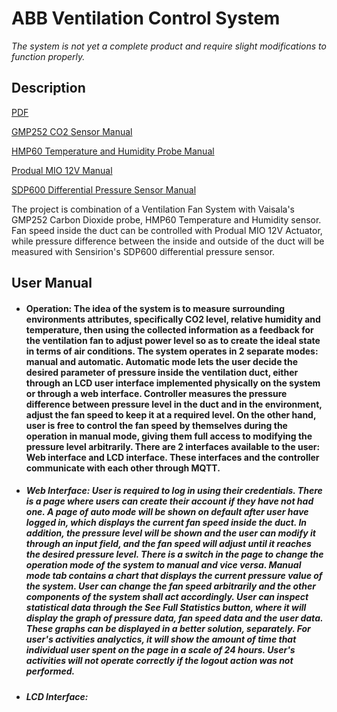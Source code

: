 # ABB Ventilation Control System

<em>The system is not yet a complete product and require slight modifications to function properly.</em>

## Description

[PDF](https://github.com/phamduylong/abb-ventilation-controller/blob/master/pdfs/Ventilation_controller_project_specification.pdf)

[GMP252 CO2 Sensor Manual](https://github.com/phamduylong/abb-ventilation-controller/blob/master/pdfs/GMP252-User-Guide-in-English-M211897EN.pdf)

[HMP60 Temperature and Humidity Probe Manual](https://github.com/phamduylong/abb-ventilation-controller/blob/master/pdfs/HMP60-User-guide.pdf)

[Produal MIO 12V Manual](https://github.com/phamduylong/abb-ventilation-controller/blob/master/pdfs/MIO12-V_181024_UG_en.pdf)

[SDP600 Differential Pressure Sensor Manual](https://github.com/phamduylong/abb-ventilation-controller/blob/master/pdfs/Sensirion_Differential_Pressure_SDP6x0series_Datas-767275.pdf)

The project is combination of a Ventilation Fan System with Vaisala's GMP252 Carbon Dioxide probe, HMP60 Temperature and Humidity sensor. Fan speed inside the duct can be controlled with Produal MIO 12V Actuator, while pressure difference between the inside and outside of the duct will be measured with Sensirion's SDP600 differential pressure sensor.




## User Manual

  - #### Operation: The idea of the system is to measure surrounding environments attributes, specifically CO2 level, relative humidity and temperature, then using the collected information as a feedback for the ventilation fan to adjust power level so as to create the ideal state in terms of air conditions. The system operates in 2 separate modes: manual and automatic. Automatic mode lets the user decide the desired parameter of pressure inside the ventilation duct, either through an LCD user interface implemented physically on the system or through a web interface. Controller measures the pressure difference between pressure level in the duct and in the environment, adjust the fan speed to keep it at a required level. On the other hand, user is free to control the fan speed by themselves during the operation in manual mode, giving them full access to modifying the pressure level arbitrarily. There are 2 interfaces available to the user: Web interface and LCD interface. These interfaces and the controller communicate with each other through MQTT.
 - ##### Web Interface: User is required to log in using their credentials. There is a page where users can create their account if they have not had one. A page of auto mode will be shown on default after user have logged in, which displays the current fan speed inside the duct. In addition, the pressure level will be shown and the user can modify it through an input field, and the fan speed will adjust until it reaches the desired pressure level. There is a switch in the page to change the operation mode of the system to manual and vice versa. Manual mode tab contains a chart that displays the current pressure value of the system. User can change the fan speed arbitrarily and the other components of the system shall act accordingly. User can inspect statistical data through the **See Full Statistics** button, where it will display the graph of pressure data, fan speed data and the user data. These graphs can be displayed in a better solution, separately. For user's activities analyctics, it will show the amount of time that individual user spent on the page in a scale of 24 hours. *User's activities will not operate correctly if the logout action was not performed.*
 - ##### LCD Interface: 

